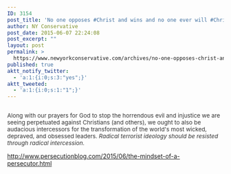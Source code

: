 ```yaml
---
ID: 3154
post_title: 'No one opposes #Christ and wins and no one ever will #Christian #Faith #Pray #PrayWithoutCeasing'
author: NY Conservative
post_date: 2015-06-07 22:24:08
post_excerpt: ""
layout: post
permalink: >
  https://www.newyorkconservative.com/archives/no-one-opposes-christ-and-wins-and-no-one-ever-will-christian-faith-pray-praywithoutceasing/
published: true
aktt_notify_twitter:
  - 'a:1:{i:0;s:3:"yes";}'
aktt_tweeted:
  - 'a:1:{i:0;s:1:"1";}'
---
```

<p><img src="http://www.newyorkconservative.com/wp-content/uploads/2015/06/060815_0223_Nooneoppose1.jpg" alt="" />
	</p><p><span style="font-size:10pt"><span style="color:#333333">Along with our prayers for God to stop the horrendous evil and injustice we are seeing perpetuated against Christians (and others), we ought to also be audacious intercessors for the transformation of the world's most wicked, depraved, and obsessed leaders. <em>Radical terrorist ideology should be resisted through radical intercession.</em></span>
		</span></p><p><a href="http://www.persecutionblog.com/2015/06/the-mindset-of-a-persecutor.html">http://www.persecutionblog.com/2015/06/the-mindset-of-a-persecutor.html</a>
	</p>